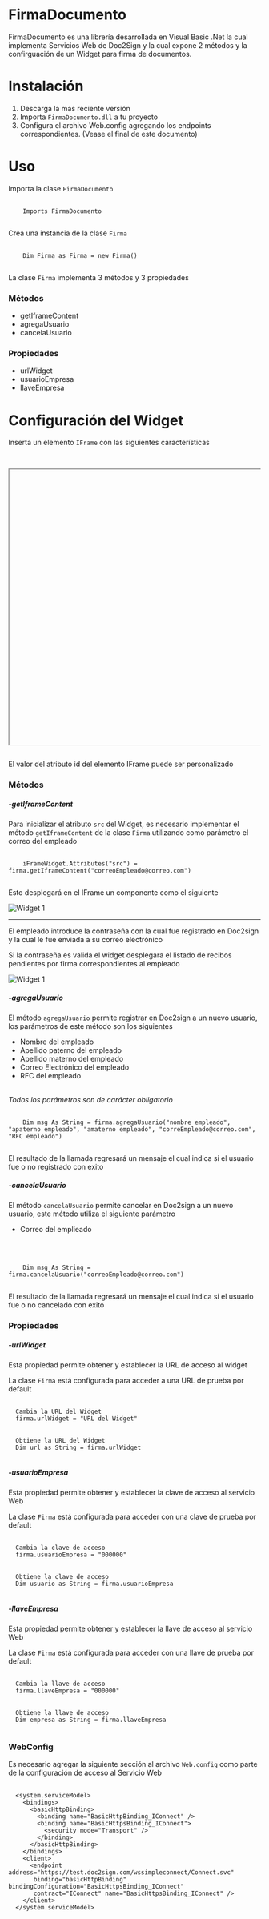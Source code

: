 # FirmaDocumento

FirmaDocumento es una librería desarrollada en Visual Basic .Net la cual implementa Servicios Web de Doc2Sign y la cual expone 2 métodos y la confirguación de un Widget para firma de documentos. 


# Instalación
<ol>
  <li>Descarga la mas reciente versión</li>
  <li>Importa <code>FirmaDocumento.dll</code> a tu proyecto</li>
  <li>Configura el archivo Web.config agregando los endpoints correspondientes. (Vease el final de este documento) </li>
</ol>

# Uso
<p>Importa la clase <code>FirmaDocumento</code></p>
<pre>
  <code>
    Imports FirmaDocumento
  </code>
</pre>

Crea una instancia de la clase <code>Firma</code>
<pre>
  <code>
    Dim Firma as Firma = new Firma()
  </code>
</pre>

<p>La clase <code>Firma</code> implementa 3 métodos y 3 propiedades</p>
<h3> Métodos </h3>
<ul>
  <li>getIframeContent</li>
  <li>agregaUsuario</li>
  <li>cancelaUsuario</li>
</ul>
<h3> Propiedades </h3>
<ul>
  <li>urlWidget</li>
  <li>usuarioEmpresa</li>
  <li>llaveEmpresa</li>
</ul>

# Configuración del Widget

Inserta un elemento <code>IFrame</code> con las siguientes características

<pre>
  <code>
    <iframe id="iFrameWidget" runat="server" width="100%" height="550px"></iframe>
  </code>
</pre>

El valor del atributo id del elemento IFrame puede ser personalizado
### Métodos ###
##### -getIframeContent
<p>Para inicializar el atributo <code>src</code> del Widget, es necesario implementar el método <code>getIframeContent</code> de la clase <code>Firma</code> utilizando como parámetro el correo del empleado</p>
<pre>
  <code>
    iFrameWidget.Attributes("src") = firma.getIframeContent("correoEmpleado@correo.com")
  </code>
</pre>

<p>Esto desplegará en el IFrame un componente como el siguiente</p>
<img src="https://github.com/ecrow/FirmaDocumentos/blob/master/images/Widget1.png" alt="Widget 1"/>
<hr/>
<p>El empleado introduce la contraseña con la cual fue registrado en Doc2sign y la cual le fue enviada a su correo electrónico</p>

<p>Si la contraseña es valida el widget desplegara el listado de recibos pendientes por firma correspondientes al empleado</p>
<img src="https://github.com/ecrow/FirmaDocumentos/blob/master/images/Widget2.png" alt="Widget 1"/>

##### -agregaUsuario
<p>El método <code>agregaUsuario</code> permite registrar en Doc2sign a un nuevo usuario, los parámetros de este método son los siguientes</p>
<ul>
  <li>Nombre del empleado</li>
  <li>Apellido paterno del empleado</li>
  <li>Apellido materno del empleado</li>
  <li>Correo Electrónico del empleado</li>
  <li>RFC del empleado</li>
</ul>
<br/>
<em>Todos los parámetros son de carácter obligatorio</em>

<pre>
  <code>
    Dim msg As String = firma.agregaUsuario("nombre empleado", "apaterno empleado", "amaterno empleado", "correEmpleado@correo.com", "RFC empleado")
  </code>
</pre>

<p>El resultado de la llamada regresará un mensaje el cual indica si el usuario fue o no registrado con exito</p>

##### -cancelaUsuario

<p>El método <code>cancelaUsuario</code> permite cancelar en Doc2sign a un nuevo usuario, este método utiliza el siguiente parámetro</p>
<ul>
  <li>Correo del emplieado</li>
</ul>
<br/>
<pre>
  <code>
    Dim msg As String = firma.cancelaUsuario("correoEmpleado@correo.com")
  </code>
</pre>

<p>El resultado de la llamada regresará un mensaje el cual indica si el usuario fue o no cancelado con exito</p>

<h3>Propiedades</h3>

<h5>-urlWidget</h5>
<p>Esta propiedad permite obtener y establecer la URL de acceso al widget</p>
<p>La clase <code>Firma</code> está configurada para acceder a una URL de prueba por default
  
<pre>
  <code>
  Cambia la URL del Widget
  firma.urlWidget = "URL del Widget"
  </code>
  <code>
  Obtiene la URL del Widget
  Dim url as String = firma.urlWidget 
  </code>
</pre>

<h5>-usuarioEmpresa</h5>
<p>Esta propiedad permite obtener y establecer la clave de acceso al servicio Web</p>
<p>La clase <code>Firma</code> está configurada para acceder con una clave de prueba por default
  
<pre>
  <code>
  Cambia la clave de acceso 
  firma.usuarioEmpresa = "000000"
  </code>
  <code>
  Obtiene la clave de acceso
  Dim usuario as String = firma.usuarioEmpresa 
  </code>
</pre>

<h5>-llaveEmpresa</h5>
<p>Esta propiedad permite obtener y establecer la llave de acceso al servicio Web</p>
<p>La clase <code>Firma</code> está configurada para acceder con una llave de prueba por default
  
<pre>
  <code>
  Cambia la llave de acceso 
  firma.llaveEmpresa = "000000"
  </code>
  <code>
  Obtiene la llave de acceso 
  Dim empresa as String = firma.llaveEmpresa 
  </code>
</pre>

### WebConfig ###

<p> Es necesario agregar la siguiente sección al archivo <code>Web.config</code> como parte de la configuración de acceso al Servicio Web</p>
<pre>
  <code>
  &ltsystem.serviceModel&gt
    &ltbindings&gt
      &ltbasicHttpBinding&gt
        &ltbinding name="BasicHttpBinding_IConnect" /&gt
        &ltbinding name="BasicHttpsBinding_IConnect"&gt
          &ltsecurity mode="Transport" /&gt
        &lt/binding&gt
      &lt/basicHttpBinding&gt
    &lt/bindings&gt
    &ltclient&gt
      &ltendpoint address="https://test.doc2sign.com/wssimpleconnect/Connect.svc"
       binding="basicHttpBinding" bindingConfiguration="BasicHttpsBinding_IConnect"
       contract="IConnect" name="BasicHttpsBinding_IConnect" /&gt
    &lt/client&gt
  &lt/system.serviceModel&gt
  </code>
</pre>
